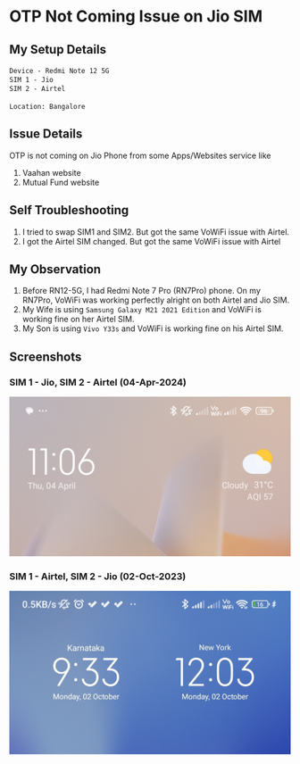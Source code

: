 # OTP Not Coming Issue on Jio SIM

## My Setup Details 
```
Device - Redmi Note 12 5G 
SIM 1 - Jio 
SIM 2 - Airtel 

Location: Bangalore
```

## Issue Details
OTP is not coming on Jio Phone from some Apps/Websites service like
1. Vaahan website
2. Mutual Fund website

## Self Troubleshooting
1. I tried to swap SIM1 and SIM2. But got the same VoWiFi issue with  Airtel.
1. I got the Airtel SIM changed.  But got the same VoWiFi issue with Airtel 

## My Observation
1. Before RN12-5G, I had Redmi Note 7 Pro (RN7Pro) phone. On my RN7Pro, VoWiFi was working perfectly alright on both Airtel and Jio SIM.
1. My Wife is using `Samsung Galaxy M21 2021 Edition` and VoWiFi is working fine on her Airtel SIM.
1. My Son is using `Vivo Y33s` and VoWiFi is working fine on his Airtel SIM.


## Screenshots 

### SIM 1 - Jio, SIM 2 - Airtel (04-Apr-2024)
![Image](./images/RN12-5G-VoWiFi-20240404-1106.jpg)

### SIM 1 - Airtel, SIM 2 - Jio (02-Oct-2023)
![Image](./images/RN12-5G-VoWiFi-20231002-0933.jpg)
